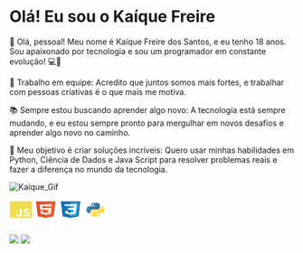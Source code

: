 # Olá! Eu sou o Kaíque Freire

👋 Olá, pessoal! Meu nome é Kaíque Freire dos Santos, e eu tenho 18 anos. Sou apaixonado por tecnologia e sou um programador em constante evolução! 💻🚀

🤝 Trabalho em equipe: Acredito que juntos somos mais fortes, e trabalhar com pessoas criativas é o que mais me motiva.

📚 Sempre estou buscando aprender algo novo: A tecnologia está sempre mudando, e eu estou sempre pronto para mergulhar em novos desafios e aprender algo novo no caminho.

🎯 Meu objetivo é criar soluções incríveis: Quero usar minhas habilidades em Python, Ciência de Dados e Java Script para resolver problemas reais e fazer a diferença no mundo da tecnologia.

<img aling="center" alt="Kaique_Gif" height="200" widht="250" src="https://media.tenor.com/YYBgvkWi1ncAAAAM/luffy-gear-5-one-piece.gif">

<div style="display: inline_block"><br>
  <img align="center" alt="Kaique-Js" height="30" width="40" src="https://raw.githubusercontent.com/devicons/devicon/master/icons/javascript/javascript-plain.svg">
  <img align="center" alt="Kaique-HTML" height="30" width="40" src="https://raw.githubusercontent.com/devicons/devicon/master/icons/html5/html5-original.svg">
  <img align="center" alt="Kaique-CSS" height="30" width="40" src="https://raw.githubusercontent.com/devicons/devicon/master/icons/css3/css3-original.svg">
  <img align="center" alt="Kaique-Python" height="30" width="40" src="https://raw.githubusercontent.com/devicons/devicon/master/icons/python/python-original.svg">
</div>
  
  ##
 
<div> 
  <a href = "mailto:kaiquefreiresantos05@gmail.com"><img src="https://img.shields.io/badge/Gmail-D14836?style=for-the-badge&logo=gmail&logoColor=white"></a>
  <a href="www.linkedin.com/in/kaique-freire" target="_blank"><img src="https://img.shields.io/badge/-LinkedIn-%230077B5?style=for-the-badge&logo=linkedin&logoColor=white" target="_blank"></a> 
  
</div>

